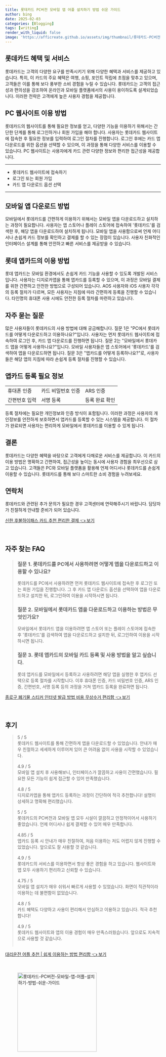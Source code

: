 ```yaml
---
title: 롯데카드 PC버전 모바일 앱 어플 설치하기 방법 쉬운 가이드
author: bing
date: 2025-02-03
categories: [Blogging]
tags: [writing]
render_with_liquid: false
image: 'https://afficreate.github.io/assets/img/thumbnail/롯데카드-PC버전-모바일-앱-어플-설치하기-방법-쉬운-가이드.webp'
---
```



<h2 id='롯데카드_혜택_서비스'>롯데카드 혜택 및 서비스</h2>

<p>롯데카드는 고객의 다양한 요구를 만족시키기 위해 다양한 혜택과 서비스를 제공하고 있습니다. 특히, 이 카드의 주요 혜택은 여행, 쇼핑, 포인트 적립에 초점을 맞추고 있으며, 고객들은 이를 통해 보다 풍부한 소비 경험을 누릴 수 있습니다. 롯데카드는 고객의 접근성과 편의성을 강조하여 온라인과 모바일 플랫폼에서의 사용이 용이하도록 설계되었습니다. 이러한 전략은 고객에게 높은 사용자 경험을 제공합니다.</p>

<h2 id='PC_웹사이트_이용방법'>PC 웹사이트 이용 방법</h2>

<p>롯데카드의 웹사이트를 통해 필요한 정보를 얻고, 다양한 기능을 이용하기 위해서는 간단한 단계를 통해 로그인하거나 회원 가입을 해야 합니다. 사용자는 롯데카드 웹사이트에 접속한 후 필요한 정보를 입력하여 로그인 절차를 진행합니다. 로그인 후에는 카드 앱 다운로드를 위한 옵션을 선택할 수 있으며, 이 과정을 통해 다양한 서비스를 이용할 수 있습니다. PC 웹사이트는 사용자에게 카드 관련 다양한 정보와 편리한 접근성을 제공합니다.</p>

<hr />

<ul>
    <li>롯데카드 웹사이트에 접속하기</li>
    <li>로그인 또는 회원 가입</li>
    <li>카드 앱 다운로드 옵션 선택</li>
</ul>

<hr />

<h2 id='모바일_앱_다운로드_방법'>모바일 앱 다운로드 방법</h2>

<p>모바일에서 롯데카드를 간편하게 이용하기 위해서는 모바일 앱을 다운로드하고 설치하는 과정이 필요합니다. 사용자는 앱 스토어나 플레이 스토어에 접속하여 '롯데카드'를 검색한 후, 해당 앱을 다운로드하여 설치하게 됩니다. 모바일 앱을 사용함으로써 언제 어디서나 손쉽게 카드 정보를 확인하고 결제를 할 수 있는 장점이 있습니다. 사용자 친화적인 인터페이스 설계를 통해 안전하고 빠른 서비스를 제공받을 수 있습니다.</p>

<h2 id='롯데_앱카드의_이용_방법'>롯데 앱카드의 이용 방법</h2>

<p>롯데 앱카드는 모바일 환경에서도 손쉽게 카드 기능을 사용할 수 있도록 개발된 서비스입니다. 사용자는 디지로카앱을 통해 앱카드를 등록할 수 있으며, 이 과정은 모바일 결제를 위한 간편하고 안전한 방법으로 구성되어 있습니다. AOS 사용자와 iOS 사용자 각각의 등록 절차가 다르며, 모든 사용자는 지침에 따라 간편하게 등록을 진행할 수 있습니다. 타인명의 휴대폰 사용 시에도 안전한 등록 절차를 마련하고 있습니다.</p>

<h2 id='자주_묻는_질문'>자주 묻는 질문</h2>

<p>많은 사용자들이 롯데카드의 사용 방법에 대해 궁금해합니다. 질문 1은 "PC에서 롯데카드를 어떻게 다운로드하고 이용하나요?"입니다. 사용자는 먼저 롯데카드 웹사이트에 접속하여 로그인 후, 카드 앱 다운로드를 진행하면 됩니다. 질문 2는 "모바일에서 롯데카드 앱을 어떻게 사용하나요?"입니다. 모바일 사용자들은 앱 스토어에서 '롯데카드'를 검색하여 앱을 다운로드하면 됩니다. 질문 3은 "앱카드를 어떻게 등록하나요?"로, 사용자들은 해당 앱의 지침에 따라 손쉽게 등록 절차를 진행할 수 있습니다.</p>

<h2 id='앱카드_등록_필요_정보'>앱카드 등록 필요 정보</h2>

<table>
    <tr>
        <td>휴대폰 인증</td>
        <td>카드 비밀번호 인증</td>
        <td>ARS 인증</td>
    </tr>
    <tr>
        <td>간편번호 입력</td>
        <td>서명 등록</td>
        <td>등록 완료 확인</td>
    </tr>
</table>

<p>등록 절차에는 필요한 개인정보와 인증 방식이 포함됩니다. 이러한 과정은 사용자의 개인정보를 안전하게 보호하면서 앱카드를 등록할 수 있는 시스템을 제공합니다. 이 절차가 완료되면 사용자는 편리하게 모바일에서 롯데카드를 이용할 수 있게 됩니다.</p>

<h2 id='결론'>결론</h2>

<p>롯데카드는 다양한 혜택을 바탕으로 고객에게 다채로운 서비스를 제공합니다. 이 카드의 이용 방법은 명확하고 간편하여, 접근성을 높이는 동시에 사용자 경험을 최우선으로 삼고 있습니다. 고객들은 PC와 모바일 플랫폼을 활용해 언제 어디서나 롯데카드를 손쉽게 이용할 수 있습니다. 롯데카드를 통해 보다 스마트한 소비 경험을 누려보세요.</p>

<h2 id='연락처'>연락처</h2>

<p>롯데카드와 관련된 추가 문의가 필요한 경우 고객센터에 연락해주시기 바랍니다. 담당자가 친절하게 안내할 준비가 되어 있습니다.</p>


<p><a class="click-button" title="신한 후불하이패스 카드 추천 편리한 결제" href="https://afficreate.github.io/posts/%EC%8B%A0%ED%95%9C-%ED%9B%84%EB%B6%88%ED%95%98%EC%9D%B4%ED%8C%A8%EC%8A%A4-%EC%B9%B4%EB%93%9C-%EC%B6%94%EC%B2%9C-%ED%8E%B8%EB%A6%AC%ED%95%9C-%EA%B2%B0%EC%A0%9C/" rel="dofollow">신한 후불하이패스 카드 추천 편리한 결제 👈 보기</a></p><br>
<h2 id='자주_찾는_FAQ'>자주 찾는 FAQ</h2>
<div itemscope="" itemtype="https://schema.org/FAQPage">
<blockquote>
<div itemscope="" itemprop="mainEntity" itemtype="https://schema.org/Question">
<h3 itemprop="name">질문 1. 롯데카드를 PC에서 사용하려면 어떻게 앱을 다운로드하고 이용할 수 있나요?</h3>
<div itemscope="" itemprop="acceptedAnswer" itemtype="https://schema.org/Answer">
<span itemprop="text">
<p>롯데카드를 PC에서 사용하려면 먼저 롯데카드 웹사이트에 접속한 후 로그인 또는 회원 가입을 진행합니다. 그 후 카드 앱 다운로드 옵션을 선택하여 앱을 다운로드하고 설치한 뒤, 로그인하여 이용을 시작하시면 됩니다.</p>
</span>
</div>
</div>
<div itemscope="" itemprop="mainEntity" itemtype="https://schema.org/Question">
<h3 itemprop="name">질문 2. 모바일에서 롯데카드 앱을 다운로드하고 이용하는 방법은 무엇인가요?</h3>
<div itemscope="" itemprop="acceptedAnswer" itemtype="https://schema.org/Answer">
<span itemprop="text">
<p>모바일에서 롯데카드 앱을 이용하려면 앱 스토어 또는 플레이 스토어에 접속한 후 '롯데카드'를 검색하여 앱을 다운로드하고 설치한 뒤, 로그인하여 이용을 시작하시면 됩니다.</p>
</span>
</div>
</div>
<div itemscope="" itemprop="mainEntity" itemtype="https://schema.org/Question">
<h3 itemprop="name">질문 3. 롯데 앱카드의 모바일 카드 등록 및 사용 방법을 알고 싶습니다.</h3>
<div itemscope="" itemprop="acceptedAnswer" itemtype="https://schema.org/Answer">
<span itemprop="text">
<p>롯데 앱카드를 모바일에서 등록하고 사용하려면 해당 앱을 실행한 후 앱카드 선택으로 등록 절차를 시작합니다. 이후 휴대폰 인증, 카드 비밀번호 인증, ARS 인증, 간편번호, 서명 등록 등의 과정을 거쳐 앱카드 등록을 완료하면 됩니다.</p>
</span>
</div>
</div>
</blockquote>
</div>
<p><a class="click-button" title="종로구 폐기물 스티커 인터넷 발급 방법 비용 무상수거 편리함" href="https://afficreate.github.io/posts/%EC%A2%85%EB%A1%9C%EA%B5%AC-%ED%8F%90%EA%B8%B0%EB%AC%BC-%EC%8A%A4%ED%8B%B0%EC%BB%A4-%EC%9D%B8%ED%84%B0%EB%84%B7-%EB%B0%9C%EA%B8%89-%EB%B0%A9%EB%B2%95-%EB%B9%84%EC%9A%A9-%EB%AC%B4%EC%83%81%EC%88%98%EA%B1%B0-%ED%8E%B8%EB%A6%AC%ED%95%A8/" rel="dofollow">종로구 폐기물 스티커 인터넷 발급 방법 비용 무상수거 편리함 👈 보기</a></p><br>
<h2 id='후기'>후기</h2>
<div itemscope itemtype="https://schema.org/Product">
  <blockquote>
  <div itemprop="review" itemscope itemtype="https://schema.org/Review">
      <div itemprop="reviewRating" itemscope itemtype="https://schema.org/Rating"> <span itemprop="ratingValue">5</span> / <span itemprop="bestRating">5</span> </div>
      <span itemprop="reviewBody">롯데카드 웹사이트를 통해 간편하게 앱을 다운로드할 수 있었습니다. 안내가 매우 친절하고 세세하게 이루어져 있어 큰 어려움 없이 사용을 시작할 수 있었습니다.</span>
  </div>
  <br>
  <div itemprop="review" itemscope itemtype="https://schema.org/Review">
      <div itemprop="reviewRating" itemscope itemtype="https://schema.org/Rating"> <span itemprop="ratingValue">4.9</span> / <span itemprop="bestRating">5</span> </div>
      <span itemprop="reviewBody">모바일 앱 설치 후 사용해보니, 인터페이스가 깔끔하고 사용이 간편했습니다. 필요한 모든 기능이 쉽게 접근할 수 있어 만족했습니다.</span>
  </div>
  <br>
  <div itemprop="review" itemscope itemtype="https://schema.org/Review">
      <div itemprop="reviewRating" itemscope itemtype="https://schema.org/Rating"> <span itemprop="ratingValue">4.8</span> / <span itemprop="bestRating">5</span> </div>
      <span itemprop="reviewBody">디지로카앱을 통해 앱카드 등록하는 과정이 간단하여 적극 추천합니다! 설명이 상세하고 명확해 편리했습니다.</span>
  </div>
  <br>
  <div itemprop="review" itemscope itemtype="https://schema.org/Review">
      <div itemprop="reviewRating" itemscope itemtype="https://schema.org/Rating"> <span itemprop="ratingValue">5</span> / <span itemprop="bestRating">5</span> </div>
      <span itemprop="reviewBody">롯데카드의 PC버전과 모바일 앱 모두 시설이 깔끔하고 안정적이어서 사용하기 좋았습니다. 언제 어디서나 쉽게 결제할 수 있어 매우 만족합니다.</span>
  </div>
  <br>
  <div itemprop="review" itemscope itemtype="https://schema.org/Review">
      <div itemprop="reviewRating" itemscope itemtype="https://schema.org/Rating"> <span itemprop="ratingValue">4.85</span> / <span itemprop="bestRating">5</span> </div>
      <span itemprop="reviewBody">앱카드 등록 시 안내가 매우 친절하여, 처음 이용하는 저도 어렵지 않게 진행할 수 있었습니다. 앞으로도 잘 사용할 것 같습니다.</span>
  </div>
  <br>
  <div itemprop="review" itemscope itemtype="https://schema.org/Review">
      <div itemprop="reviewRating" itemscope itemtype="https://schema.org/Rating"> <span itemprop="ratingValue">4.9</span> / <span itemprop="bestRating">5</span> </div>
      <span itemprop="reviewBody">롯데카드의 서비스를 이용하면서 항상 좋은 경험을 하고 있습니다. 웹사이트와 앱 모두 사용하기 편리하고 신뢰할 수 있습니다.</span>
  </div>
  <br>
  <div itemprop="review" itemscope itemtype="https://schema.org/Review">
      <div itemprop="reviewRating" itemscope itemtype="https://schema.org/Rating"> <span itemprop="ratingValue">4.75</span> / <span itemprop="bestRating">5</span> </div>
      <span itemprop="reviewBody">모바일 앱 설치가 매우 쉬워서 빠르게 사용할 수 있었습니다. 화면이 직관적이라 이용하는 데 불편함이 없었습니다.</span>
  </div>
  <br>
  <div itemprop="review" itemscope itemtype="https://schema.org/Review">
      <div itemprop="reviewRating" itemscope itemtype="https://schema.org/Rating"> <span itemprop="ratingValue">4.8</span> / <span itemprop="bestRating">5</span> </div>
      <span itemprop="reviewBody">카드 혜택도 다양하고 사용이 편리해서 안심하고 이용하고 있습니다. 적극 추천합니다!</span>
  </div>
  <br>
  <div itemprop="review" itemscope itemtype="https://schema.org/Review">
      <div itemprop="reviewRating" itemscope itemtype="https://schema.org/Rating"> <span itemprop="ratingValue">4.9</span> / <span itemprop="bestRating">5</span> </div>
      <span itemprop="reviewBody">롯데카드 웹사이트와 앱의 이용 경험이 매우 만족스러웠습니다. 앞으로도 지속적으로 사용할 것 같습니다.</span>
  </div>
  <br>
  </blockquote>
</div>
<p><a class="click-button" title="대리운전 어플 추천 | 쉽게 이용하는 방법 편리함" href="https://afficreate.github.io/posts/%EB%8C%80%EB%A6%AC%EC%9A%B4%EC%A0%84-%EC%96%B4%ED%94%8C-%EC%B6%94%EC%B2%9C-%EC%89%BD%EA%B2%8C-%EC%9D%B4%EC%9A%A9%ED%95%98%EB%8A%94-%EB%B0%A9%EB%B2%95-%ED%8E%B8%EB%A6%AC%ED%95%A8/" rel="dofollow">대리운전 어플 추천 | 쉽게 이용하는 방법 편리함 👈 보기</a></p><br>
<figure class="image"><img src="https://afficreate.github.io/assets/img/thumbnail/롯데카드-PC버전-모바일-앱-어플-설치하기-방법-쉬운-가이드.webp" alt="롯데카드-PC버전-모바일-앱-어플-설치하기-방법-쉬운-가이드" width="256" height="256"></figure>